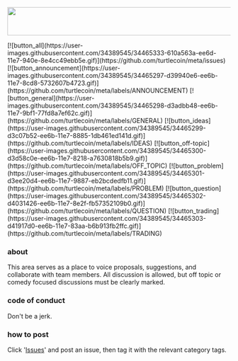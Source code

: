 <p align="center">
  <img width="602" height="64" src="https://user-images.githubusercontent.com/34389545/34465365-9a564704-ee6e-11e7-8487-c6e0331bd247.gif">
</p>
[![button_all](https://user-images.githubusercontent.com/34389545/34465333-610a563a-ee6d-11e7-940e-8e4cc49ebb5e.gif)](https://github.com/turtlecoin/meta/issues) [![button_announcement](https://user-images.githubusercontent.com/34389545/34465297-d39940e6-ee6b-11e7-8cd8-5732607b4723.gif)](https://github.com/turtlecoin/meta/labels/ANNOUNCEMENT)
[![button_general](https://user-images.githubusercontent.com/34389545/34465298-d3adbb48-ee6b-11e7-9bf1-77fd8a7ef62c.gif)](https://github.com/turtlecoin/meta/labels/GENERAL)
[![button_ideas](https://user-images.githubusercontent.com/34389545/34465299-d3c07b52-ee6b-11e7-8885-1db461ed141d.gif)](https://github.com/turtlecoin/meta/labels/IDEAS)
[![button_off-topic](https://user-images.githubusercontent.com/34389545/34465300-d3d58c0e-ee6b-11e7-8218-a7630818b5b9.gif)](https://github.com/turtlecoin/meta/labels/OFF_TOPIC)
[![button_problem](https://user-images.githubusercontent.com/34389545/34465301-d3ee20d4-ee6b-11e7-9887-eb2bcdedfb11.gif)](https://github.com/turtlecoin/meta/labels/PROBLEM)
[![button_question](https://user-images.githubusercontent.com/34389545/34465302-d4031426-ee6b-11e7-8e2f-fb57352109b0.gif)](https://github.com/turtlecoin/meta/labels/QUESTION)
[![button_trading](https://user-images.githubusercontent.com/34389545/34465303-d41917d0-ee6b-11e7-83aa-b6b913fb2ffc.gif)](https://github.com/turtlecoin/meta/labels/TRADING)




### about

This area serves as a place to voice proposals, suggestions, and collaborate with team members. All discussion is allowed, but off topic or comedy focused discussions must be clearly marked. 

### code of conduct

Don't be a jerk. 

### how to post

Click '[Issues](https://github.com/turtlecoin/meta/issues)' and post an issue, then tag it with the relevant category tags.
